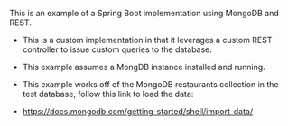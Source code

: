 This is an example of a Spring Boot implementation using MongoDB and REST.
* This is a custom implementation in that it leverages a custom REST controller to issue custom queries to the database.

* This example assumes a MongDB instance installed and running.

* This example works off of the MongoDB restaurants collection in the test database, follow this link to load the data: 
- https://docs.mongodb.com/getting-started/shell/import-data/


